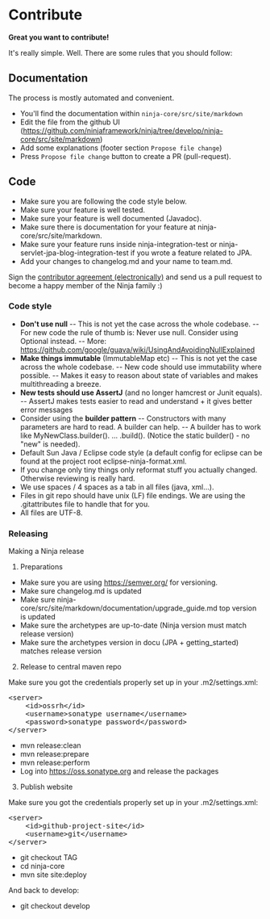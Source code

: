 Contribute
==========

**Great you want to contribute!**

It's really simple. Well. There are some rules that you should follow:

Documentation
-------------

The process is mostly automated and convenient.

- You'll find the documentation within `ninja-core/src/site/markdown`
- Edit the file from the github UI (https://github.com/ninjaframework/ninja/tree/develop/ninja-core/src/site/markdown)
- Add some explanations (footer section `Propose file change`)
- Press `Propose file change` button to create a PR (pull-request).


Code
----
- Make sure you are following the code style below.
- Make sure your feature is well tested.
- Make sure your feature is well documented (Javadoc).
- Make sure there is documentation for your feature at ninja-core/src/site/markdown.
- Make sure your feature runs inside ninja-integration-test
  or ninja-servlet-jpa-blog-integration-test if you wrote a feature related to JPA.
- Add your changes to changelog.md and your name to team.md.

Sign the [contributor agreement (electronically)](https://docs.google.com/forms/d/1Yasrxa17kYfaNDgbRvn77rM3WTnU_Um0rwz3GfzPp9g/viewform) and
send us a pull request to become a happy member of the Ninja family :)



### Code style

- **Don't use null**
-- This is not yet the case across the whole codebase.
-- For new code the rule of thumb is: Never use null. Consider using Optional instead.
-- More: https://github.com/google/guava/wiki/UsingAndAvoidingNullExplained
- **Make things immutable** (ImmutableMap etc)
-- This is not yet the case across the whole codebase.
-- New code should use immutability where possible.
-- Makes it easy to reason about state of variables and makes multithreading a breeze.
- **New tests should use AssertJ** (and no longer hamcrest or Junit equals).
-- AssertJ makes tests easier to read and understand + it gives better error messages
- Consider using the **builder pattern**
-- Constructors with many parameters are hard to read. A builder can help.
-- A builder has to work like MyNewClass.builder(). ... .build(). (Notice the static builder() - no "new" is needed).
- Default Sun Java / Eclipse code style (a default config for eclipse can be found at the project root eclipse-ninja-format.xml.
- If you change only tiny things only reformat stuff you actually changed. Otherwise reviewing is really hard.
- We use spaces / 4 spaces as a tab in all files (java, xml...).
- Files in git repo should have unix (LF) file endings. We are using the .gitattributes file to handle that for you.
- All files are UTF-8.


### Releasing

Making a Ninja release
 
1) Preparations

- Make sure you are using https://semver.org/ for versioning.
- Make sure changelog.md is updated
- Make sure ninja-core/src/site/markdown/documentation/upgrade_guide.md top version is updated
- Make sure the archetypes are up-to-date (Ninja version must match release version)
- Make sure the archetypes version in docu (JPA + getting_started) matches release version

2) Release to central maven repo

Make sure you got the credentials properly set up in your .m2/settings.xml:
<pre>
&lt;server&gt;
    &lt;id&gt;ossrh&lt;/id&gt;
    &lt;username&gt;sonatype username&lt;/username&gt;
    &lt;password&gt;sonatype password&lt;/password&gt;
&lt;/server&gt;
</pre>


- mvn release:clean
- mvn release:prepare
- mvn release:perform
- Log into https://oss.sonatype.org and release the packages

3) Publish website

Make sure you got the credentials properly set up in your .m2/settings.xml:

<pre>
&lt;server&gt;
    &lt;id&gt;github-project-site&lt;/id&gt;
    &lt;username&gt;git&lt;/username&gt;
&lt;/server&gt;
</pre>

- git checkout TAG
- cd ninja-core
- mvn site site:deploy

And back to develop:

- git checkout develop
